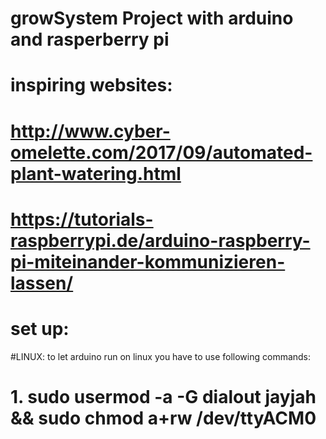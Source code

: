 # growSystem Project with arduino and rasperberry pi 

# inspiring websites:
# http://www.cyber-omelette.com/2017/09/automated-plant-watering.html
# https://tutorials-raspberrypi.de/arduino-raspberry-pi-miteinander-kommunizieren-lassen/

# set up: 
#LINUX: to let arduino run on linux you have to use following commands: 
# 1. sudo usermod -a -G dialout jayjah && sudo chmod a+rw /dev/ttyACM0 
